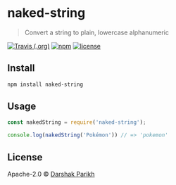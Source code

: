 # naked-string
> Convert a string to plain, lowercase alphanumeric

[![Travis (.org)](https://img.shields.io/travis/dar5hak/naked-string.svg?style=flat-square)](https://travis-ci.org/dar5hak/naked-string)
[![npm](https://img.shields.io/npm/v/naked-string.svg?style=flat-square)](https://www.npmjs.com/package/naked-string)
[![license](https://img.shields.io/npm/l/naked-string.svg?style=flat-square)](https://www.apache.org/licenses/LICENSE-2.0)

## Install

```bash
npm install naked-string
```

## Usage

```js
const nakedString = require('naked-string');

console.log(nakedString('Pokémon')) // => 'pokemon'
```

## License

Apache-2.0 © [Darshak Parikh](https://github.com/dar5hak)
